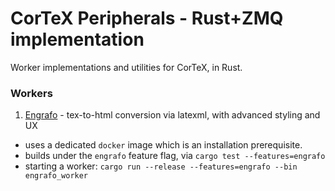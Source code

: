 # CorTeX Peripherals - Rust+ZMQ implementation

Worker implementations and utilities for CorTeX, in Rust.

### Workers

1. [Engrafo](https://github.com/arxiv-vanity/engrafo) - tex-to-html conversion via latexml, with advanced styling and UX
  - uses a dedicated `docker` image which is an installation prerequisite.
  - builds under the `engrafo` feature flag, via `cargo test --features=engrafo`
  - starting a worker: `cargo run --release --features=engrafo --bin engrafo_worker`
